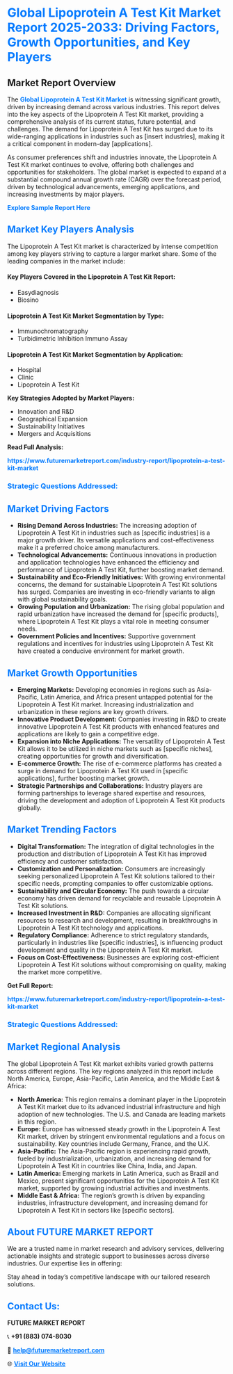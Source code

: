 <h1 style="color: #007BFF;">Global Lipoprotein A Test Kit Market Report 2025-2033: Driving Factors, Growth Opportunities, and Key Players</h1>

<section id="overview">
<h2>Market Report Overview</h2>
<p>The <a href="https://www.futuremarketreport.com/industry-report/lipoprotein-a-test-kit-market" style="color: #007BFF; text-decoration: none;"><strong>Global Lipoprotein A Test Kit Market</strong></a> is witnessing significant growth, driven by increasing demand across various industries. This report delves into the key aspects of the Lipoprotein A Test Kit market, providing a comprehensive analysis of its current status, future potential, and challenges. The demand for Lipoprotein A Test Kit has surged due to its wide-ranging applications in industries such as [insert industries], making it a critical component in modern-day [applications].</p>
<p>As consumer preferences shift and industries innovate, the Lipoprotein A Test Kit market continues to evolve, offering both challenges and opportunities for stakeholders. The global market is expected to expand at a substantial compound annual growth rate (CAGR) over the forecast period, driven by technological advancements, emerging applications, and increasing investments by major players.</p>
</section>

<section id="overview">
<p><a href="https://www.futuremarketreport.com/request-sample/reportId=123744" style="color: #007BFF; text-decoration: none;"><strong>Explore Sample Report Here</strong></a></p>
</section>

<section id="key-players">
<h2 style="color: #007BFF;">Market Key Players Analysis</h2>
<p>The Lipoprotein A Test Kit market is characterized by intense competition among key players striving to capture a larger market share. Some of the leading companies in the market include:</p>
<h4>Key Players Covered in the Lipoprotein A Test Kit Report:</h4>
<ul><li>Easydiagnosis</li><li>Biosino</li></ul>
<h4>Lipoprotein A Test Kit Market Segmentation by Type:</h4>
<ul><li>Immunochromatography</li><li>Turbidimetric Inhibition Immuno Assay</li></ul>

<h4>Lipoprotein A Test Kit Market Segmentation by Application:</h4>
<ul><li>Hospital</li><li>Clinic</li><li>Lipoprotein A Test Kit</li></ul>
<p><strong>Key Strategies Adopted by Market Players:</strong></p>
<ul>
<li>Innovation and R&D</li>
<li>Geographical Expansion</li>
<li>Sustainability Initiatives</li>
<li>Mergers and Acquisitions</li>
</ul>
</section>

<section>
<p><strong>Read Full Analysis: </strong></p><a href="https://www.futuremarketreport.com/industry-report/lipoprotein-a-test-kit-market" style="color: #007BFF; text-decoration: none;"><strong>https://www.futuremarketreport.com/industry-report/lipoprotein-a-test-kit-market</strong></a>
<h3 style="color: #007BFF;">Strategic Questions Addressed:</h3>
</section>

<section id="driving-factors">
<h2 style="color: #007BFF;">Market Driving Factors</h2>
<ul>
<li><strong>Rising Demand Across Industries:</strong> The increasing adoption of Lipoprotein A Test Kit in industries such as [specific industries] is a major growth driver. Its versatile applications and cost-effectiveness make it a preferred choice among manufacturers.</li>
<li><strong>Technological Advancements:</strong> Continuous innovations in production and application technologies have enhanced the efficiency and performance of Lipoprotein A Test Kit, further boosting market demand.</li>
<li><strong>Sustainability and Eco-Friendly Initiatives:</strong> With growing environmental concerns, the demand for sustainable Lipoprotein A Test Kit solutions has surged. Companies are investing in eco-friendly variants to align with global sustainability goals.</li>
<li><strong>Growing Population and Urbanization:</strong> The rising global population and rapid urbanization have increased the demand for [specific products], where Lipoprotein A Test Kit plays a vital role in meeting consumer needs.</li>
<li><strong>Government Policies and Incentives:</strong> Supportive government regulations and incentives for industries using Lipoprotein A Test Kit have created a conducive environment for market growth.</li>
</ul>
</section>

<section id="growth-opportunities">
<h2 style="color: #007BFF;">Market Growth Opportunities</h2>
<ul>
<li><strong>Emerging Markets:</strong> Developing economies in regions such as Asia-Pacific, Latin America, and Africa present untapped potential for the Lipoprotein A Test Kit market. Increasing industrialization and urbanization in these regions are key growth drivers.</li>
<li><strong>Innovative Product Development:</strong> Companies investing in R&D to create innovative Lipoprotein A Test Kit products with enhanced features and applications are likely to gain a competitive edge.</li>
<li><strong>Expansion into Niche Applications:</strong> The versatility of Lipoprotein A Test Kit allows it to be utilized in niche markets such as [specific niches], creating opportunities for growth and diversification.</li>
<li><strong>E-commerce Growth:</strong> The rise of e-commerce platforms has created a surge in demand for Lipoprotein A Test Kit used in [specific applications], further boosting market growth.</li>
<li><strong>Strategic Partnerships and Collaborations:</strong> Industry players are forming partnerships to leverage shared expertise and resources, driving the development and adoption of Lipoprotein A Test Kit products globally.</li>
</ul>
</section>

<section id="trending-factors">
<h2 style="color: #007BFF;">Market Trending Factors</h2>
<ul>
<li><strong>Digital Transformation:</strong> The integration of digital technologies in the production and distribution of Lipoprotein A Test Kit has improved efficiency and customer satisfaction.</li>
<li><strong>Customization and Personalization:</strong> Consumers are increasingly seeking personalized Lipoprotein A Test Kit solutions tailored to their specific needs, prompting companies to offer customizable options.</li>
<li><strong>Sustainability and Circular Economy:</strong> The push towards a circular economy has driven demand for recyclable and reusable Lipoprotein A Test Kit solutions.</li>
<li><strong>Increased Investment in R&D:</strong> Companies are allocating significant resources to research and development, resulting in breakthroughs in Lipoprotein A Test Kit technology and applications.</li>
<li><strong>Regulatory Compliance:</strong> Adherence to strict regulatory standards, particularly in industries like [specific industries], is influencing product development and quality in the Lipoprotein A Test Kit market.</li>
<li><strong>Focus on Cost-Effectiveness:</strong> Businesses are exploring cost-efficient Lipoprotein A Test Kit solutions without compromising on quality, making the market more competitive.</li>
</ul>
</section>

<section>
<p><strong>Get Full Report: </strong></p><a href="https://www.futuremarketreport.com/industry-report/lipoprotein-a-test-kit-market" style="color: #007BFF; text-decoration: none;"><strong>https://www.futuremarketreport.com/industry-report/lipoprotein-a-test-kit-market</strong></a>
<h3 style="color: #007BFF;">Strategic Questions Addressed:</h3>
</section>


<section id="regional-analysis">
<h2 style="color: #007BFF;">Market Regional Analysis</h2>
<p>The global Lipoprotein A Test Kit market exhibits varied growth patterns across different regions. The key regions analyzed in this report include North America, Europe, Asia-Pacific, Latin America, and the Middle East & Africa:</p>
<ul>
<li><strong>North America:</strong> This region remains a dominant player in the Lipoprotein A Test Kit market due to its advanced industrial infrastructure and high adoption of new technologies. The U.S. and Canada are leading markets in this region.</li>
<li><strong>Europe:</strong> Europe has witnessed steady growth in the Lipoprotein A Test Kit market, driven by stringent environmental regulations and a focus on sustainability. Key countries include Germany, France, and the U.K.</li>
<li><strong>Asia-Pacific:</strong> The Asia-Pacific region is experiencing rapid growth, fueled by industrialization, urbanization, and increasing demand for Lipoprotein A Test Kit in countries like China, India, and Japan.</li>
<li><strong>Latin America:</strong> Emerging markets in Latin America, such as Brazil and Mexico, present significant opportunities for the Lipoprotein A Test Kit market, supported by growing industrial activities and investments.</li>
<li><strong>Middle East & Africa:</strong> The region’s growth is driven by expanding industries, infrastructure development, and increasing demand for Lipoprotein A Test Kit in sectors like [specific sectors].</li>
</ul>
</section>

<footer>
<h2 style="color: #007BFF;">About FUTURE MARKET REPORT</h2>
<p>We are a trusted name in market research and advisory services, delivering actionable insights and strategic support to businesses across diverse industries. Our expertise lies in offering:</p>

<p>Stay ahead in today’s competitive landscape with our tailored research solutions.</p>

<h2 style="color: #007BFF;">Contact Us:</h2>
<p><strong>FUTURE MARKET REPORT</strong></p>
<p>📞 <strong>+91 (883) 074-8030</strong></p>
<p>📧 <strong><a href="mailto:help@futuremarketreport.com" style="color: #007BFF;">help@futuremarketreport.com</a></strong></p>
<p>🌐 <strong><a href="https://www.futuremarketreport.com/" style="color: #007BFF;">Visit Our Website</a></strong></p>
</footer>